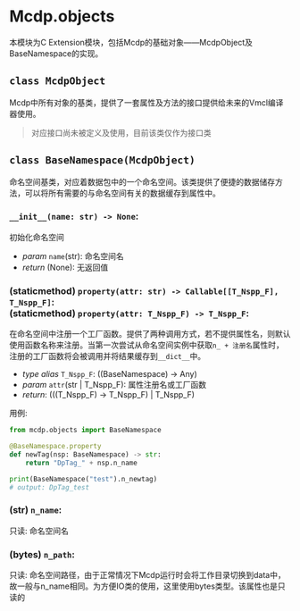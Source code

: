 # Mcdp.objects

本模块为C Extension模块，包括Mcdp的基础对象——McdpObject及BaseNamespace的实现。

## `class McdpObject` 

Mcdp中所有对象的基类，提供了一套属性及方法的接口提供给未来的Vmcl编译器使用。

> 对应接口尚未被定义及使用，目前该类仅作为接口类

## `class BaseNamespace(McdpObject)`

命名空间基类，对应着数据包中的一个命名空间。该类提供了便捷的数据储存方法，可以将所有需要的与命名空间有关的数据缓存到属性中。

### `__init__(name: str) -> None`:
初始化命名空间
- *param* `name`(str): 命名空间名
- *return* (None): 无返回值

### (staticmethod) `property(attr: str) -> Callable[[T_Nspp_F], T_Nspp_F]`: <br>(staticmethod) `property(attr: T_Nspp_F) -> T_Nspp_F`:

在命名空间中注册一个工厂函数。提供了两种调用方式，若不提供属性名，则默认使用函数名称来注册。当第一次尝试从命名空间实例中获取`n_ + 注册名`属性时，注册的工厂函数将会被调用并将结果缓存到`__dict__`中。

- *type alias* `T_Nspp_F`: ((BaseNamespace) -> Any)
- *param* `attr`(str | T_Nspp_F): 属性注册名或工厂函数
- *return*: (((T_Nspp_F) -> T_Nspp_F) | T_Nspp_F)

用例:

```py
from mcdp.objects import BaseNamespace

@BaseNamespace.property
def newTag(nsp: BaseNamespace) -> str:
    return "DpTag_" + nsp.n_name

print(BaseNamespace("test").n_newtag)
# output: DpTag_test
```
### (str) `n_name`:
只读: 命名空间名

### (bytes) `n_path`:
只读: 命名空间路径，由于正常情况下Mcdp运行时会将工作目录切换到data中，故一般与n_name相同。为方便IO类的使用，这里使用bytes类型。该属性也是只读的